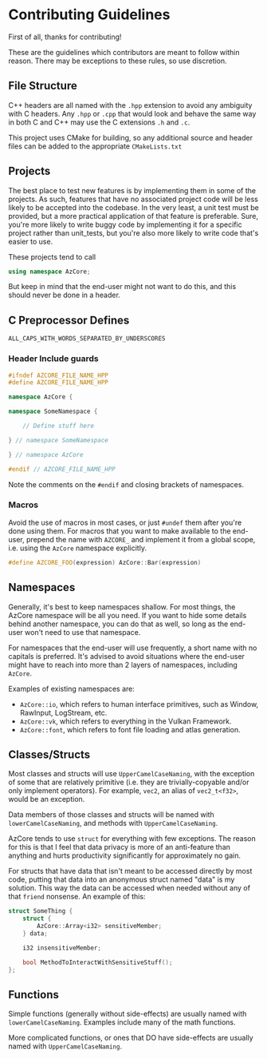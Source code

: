 # Contributing Guidelines
First of all, thanks for contributing!

These are the guidelines which contributors are meant to follow within reason. There may be exceptions to these rules, so use discretion.

## File Structure
C++ headers are all named with the `.hpp` extension to avoid any ambiguity with C headers. Any `.hpp` or `.cpp` that would look and behave the same way in both C and C++ may use the C extensions `.h` and `.c`.

This project uses CMake for building, so any additional source and header files can be added to the appropriate `CMakeLists.txt`

## Projects
The best place to test new features is by implementing them in some of the projects. As such, features that have no associated project code will be less likely to be accepted into the codebase. In the very least, a unit test must be provided, but a more practical application of that feature is preferable. Sure, you're more likely to write buggy code by implementing it for a specific project rather than unit_tests, but you're also more likely to write code that's easier to use.

These projects tend to call
```C++
using namespace AzCore;
```
But keep in mind that the end-user might not want to do this, and this should never be done in a header.

## C Preprocessor Defines
`ALL_CAPS_WITH_WORDS_SEPARATED_BY_UNDERSCORES`
### Header Include guards
```C++
#ifndef AZCORE_FILE_NAME_HPP
#define AZCORE_FILE_NAME_HPP

namespace AzCore {

namespace SomeNamespace {

    // Define stuff here

} // namespace SomeNamespace

} // namespace AzCore

#endif // AZCORE_FILE_NAME_HPP
```
Note the comments on the `#endif` and closing brackets of namespaces.
### Macros
Avoid the use of macros in most cases, or just `#undef` them after you're done using them. For macros that you want to make available to the end-user, prepend the name with `AZCORE_` and implement it from a global scope, i.e. using the `AzCore` namespace explicitly.
```C++
#define AZCORE_FOO(expression) AzCore::Bar(expression)
```

## Namespaces
Generally, it's best to keep namespaces shallow. For most things, the AzCore namespace will be all you need. If you want to hide some details behind another namespace, you can do that as well, so long as the end-user won't need to use that namespace.

For namespaces that the end-user will use frequently, a short name with no capitals is preferred. It's advised to avoid situations where the end-user might have to reach into more than 2 layers of namespaces, including `AzCore`.

Examples of existing namespaces are:
- `AzCore::io`, which refers to human interface primitives, such as Window, RawInput, LogStream, etc.
- `AzCore::vk`, which refers to everything in the Vulkan Framework.
- `AzCore::font`, which refers to font file loading and atlas generation.

## Classes/Structs
Most classes and structs will use `UpperCamelCaseNaming`, with the exception of some that are relatively primitive (i.e. they are trivially-copyable and/or only implement operators). For example, `vec2`, an alias of `vec2_t<f32>`, would be an exception.

Data members of those classes and structs will be named with `lowerCamelCaseNaming`, and methods with `UpperCamelCaseNaming`.

AzCore tends to use `struct` for everything with few exceptions. The reason for this is that I feel that data privacy is more of an anti-feature than anything and hurts productivity significantly for approximately no gain.

For structs that have data that isn't meant to be accessed directly by most code, putting that data into an anonymous struct named "data" is my solution. This way the data can be accessed when needed without any of that `friend` nonsense. An example of this:
```C++
struct SomeThing {
    struct {
        AzCore::Array<i32> sensitiveMember;
    } data;

    i32 insensitiveMember;

    bool MethodToInteractWithSensitiveStuff();
};
```
## Functions
Simple functions (generally without side-effects) are usually named with `lowerCamelCaseNaming`. Examples include many of the math functions.

More complicated functions, or ones that DO have side-effects are usually named with `UpperCamelCaseNaming`.

